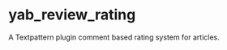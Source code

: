 yab_review_rating
=================

A Textpattern plugin comment based rating system for articles.
